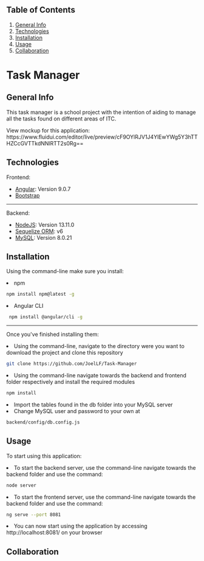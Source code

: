 ## Table of Contents
1. [General Info](#general-info)
2. [Technologies](#technologies)
3. [Installation](#installation)
4. [Usage](#usage)
5. [Collaboration](#collaboration)


# Task Manager
## General Info

This task manager is a school project with the intention of aiding to manage all the tasks found on different areas of ITC.
<p></p>
View mockup for this application: https://www.fluidui.com/editor/live/preview/cF9OYlRJV1J4YlEwYWg5Y3hTTHZCcGVTTkdNNlRTT2s0Rg==

## Technologies

Frontend:
* [Angular](https://angular.io/): Version 9.0.7
* [Bootstrap](https://getbootstrap.com/)
***
Backend:
* [NodeJS](https://nodejs.org/es/): Version 13.11.0
* [Sequelize ORM](https://sequelize.org/): v6
* [MySQL](https://www.mysql.com/): Version 8.0.21

## Installation
Using the command-line make sure you install:

<li>npm
</li>
  
```bash
npm install npm@latest -g
```
<li>Angular CLI
</li>

```bash
 npm install @angular/cli -g
```

***

Once you've finished installing them:

<li>Using the command-line, navigate to the directory were you want to download the project and clone this repository
</li>

```bash
git clone https://github.com/JoelLF/Task-Manager
```

<li>Using the command-line navigate towards the backend and frontend folder respectively and install the required modules
</li>

```bash
npm install
```

<li> Import the tables found in the db folder into your MySQL server
</li>

<li> Change MySQL user and password to your own at
</li>

```bash
backend/config/db.config.js
```


## Usage

To start using this application:

<li>To start the backend server, use the command-line navigate towards the backend folder and use the command:
</li>

```bash
node server
```

<li>To start the frontend server, use the command-line navigate towards the backend folder and use the command:
</li>

```bash
ng serve --port 8081
```

<li> You can now start using the application by accessing http://localhost:8081/ on your browser
</li>

## Collaboration
 
